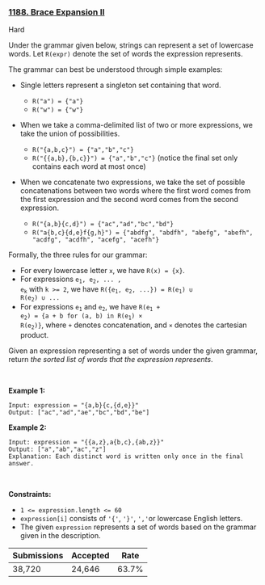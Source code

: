 ### [1188. Brace Expansion II](https://leetcode.com/problems/brace-expansion-ii/description/)

Hard

Under the grammar given below, strings can represent a set of lowercase words. Let `` R(expr) `` denote the set of words the expression represents.

The grammar can best be understood through simple examples:

*   Single letters represent a singleton set containing that word.	
    
    *   `` R("a") = {"a"} ``
    *   `` R("w") = {"w"} ``
    
    
    
*   When we take a comma-delimited list of two or more expressions, we take the union of possibilities.	
    
    *   `` R("{a,b,c}") = {"a","b","c"} ``
    *   `` R("{{a,b},{b,c}}") = {"a","b","c"} `` (notice the final set only contains each word at most once)
    
    
    
*   When we concatenate two expressions, we take the set of possible concatenations between two words where the first word comes from the first expression and the second word comes from the second expression.	
    
    *   `` R("{a,b}{c,d}") = {"ac","ad","bc","bd"} ``
    *   `` R("a{b,c}{d,e}f{g,h}") = {"abdfg", "abdfh", "abefg", "abefh", "acdfg", "acdfh", "acefg", "acefh"} ``
    
    
    

Formally, the three rules for our grammar:

*   For every lowercase letter `` x ``, we have `` R(x) = {x} ``.
*   For expressions <code>e<sub>1</sub>, e<sub>2</sub>, ... , e<sub>k</sub></code> with `` k >= 2 ``, we have <code>R({e<sub>1</sub>, e<sub>2</sub>, ...}) = R(e<sub>1</sub>) ∪ R(e<sub>2</sub>) ∪ ...</code>
*   For expressions <code>e<sub>1</sub></code> and <code>e<sub>2</sub></code>, we have <code>R(e<sub>1</sub> + e<sub>2</sub>) = {a + b for (a, b) in R(e<sub>1</sub>) × R(e<sub>2</sub>)}</code>, where `` + `` denotes concatenation, and `` × `` denotes the cartesian product.

Given an expression representing a set of words under the given grammar, return _the sorted list of words that the expression represents_.

 

<strong class="example">Example 1:</strong>

```
Input: expression = "{a,b}{c,{d,e}}"
Output: ["ac","ad","ae","bc","bd","be"]
```

<strong class="example">Example 2:</strong>

```
Input: expression = "{{a,z},a{b,c},{ab,z}}"
Output: ["a","ab","ac","z"]
Explanation: Each distinct word is written only once in the final answer.
```

 

__Constraints:__

*   `` 1 <= expression.length <= 60 ``
*   `` expression[i] `` consists of `` '{' ``, `` '}' ``, `` ',' ``or lowercase English letters.
*   The given `` expression `` represents a set of words based on the grammar given in the description.

| Submissions    | Accepted     | Rate   |
| -------------- | ------------ | ------ |
| 38,720 | 24,646 | 63.7% |
